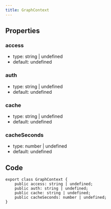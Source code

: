 ```yaml
---
title: GraphContext
---
```


## Properties

### access

-   type: string | undefined
-   default: undefined

### auth

-   type: string | undefined
-   default: undefined

### cache

-   type: string | undefined
-   default: undefined

### cacheSeconds

-   type: number | undefined
-   default: undefined

## Code

```
export class GraphContext {
    public access: string | undefined;
    public auth: string | undefined;
    public cache: string | undefined;
    public cacheSeconds: number | undefined;
}

```
